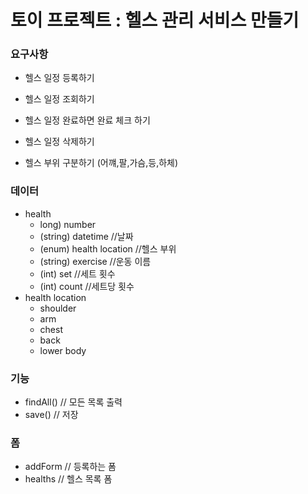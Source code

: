 # 토이 프로젝트 : 헬스 관리 서비스 만들기

### 요구사항
 * 헬스 일정 등록하기   
 * 헬스 일정 조회하기   
 * 헬스 일정 완료하면 완료 체크 하기   
 * 헬스 일정 삭제하기   
 
 * 헬스 부위 구분하기 (어꺠,팔,가슴,등,하체)   
 
 
 ### 데이터   
 
  * health    
    * long) number   
    * (string) datetime //날짜   
    * (enum) health location //헬스 부위   
    * (string) exercise //운동 이름   
    * (int) set //세트 횟수  
    * (int) count //세트당 횟수   
  * health location   
    * shoulder   
    * arm   
    * chest   
    * back   
    * lower body   


 ### 기능
  * findAll() // 모든 목록 출력
  * save() // 저장


 ### 폼
  * addForm // 등록하는 폼
  * healths  // 헬스 목록 폼
    

